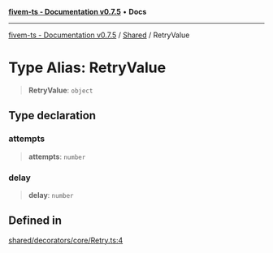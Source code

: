 [**fivem-ts - Documentation v0.7.5**](../../../README.md) • **Docs**

***

[fivem-ts - Documentation v0.7.5](../../../README.md) / [Shared](../README.md) / RetryValue

# Type Alias: RetryValue

> **RetryValue**: `object`

## Type declaration

### attempts

> **attempts**: `number`

### delay

> **delay**: `number`

## Defined in

[shared/decorators/core/Retry.ts:4](https://github.com/Purpose-Dev/fivem-ts/blob/main/src/shared/decorators/core/Retry.ts#L4)
